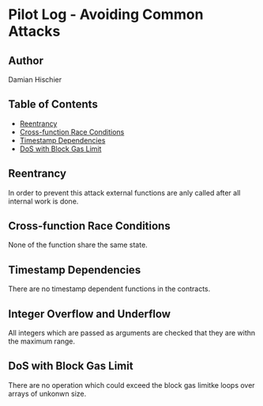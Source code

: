 # Pilot Log - Avoiding Common Attacks

## Author
Damian Hischier

## Table of Contents
- [Reentrancy](#reentrancy)
- [Cross-function Race Conditions](#cross-function-race-conditions)
- [Timestamp Dependencies](#timestamp-dependencies)
- [DoS with Block Gas Limit](#dos-with-block-gas-limit)

## Reentrancy
In order to prevent this attack external functions are anly called after all internal work is done.

## Cross-function Race Conditions
None of the function share the same state.

## Timestamp Dependencies
There are no timestamp dependent functions in the contracts.

## Integer Overflow and Underflow
All integers which are passed as arguments are checked that they are withn the maximum range.

## DoS with Block Gas Limit
There are no operation which could exceed the block gas limitke loops over arrays of unkonwn size.
